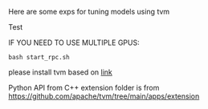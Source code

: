 Here are some exps for tuning models using tvm


Test


IF YOU NEED TO USE MULTIPLE GPUS:
```
bash start_rpc.sh
```

please install tvm based on [link](https://github.com/apache/tvm)

Python API from C++ extension folder is from https://github.com/apache/tvm/tree/main/apps/extension
